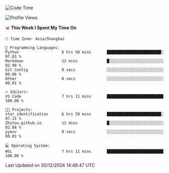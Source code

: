 <!--START_SECTION:waka-->
![Code Time](http://img.shields.io/badge/Code%20Time-2%2C166%20hrs%2014%20mins-blue)

![Profile Views](http://img.shields.io/badge/Profile%20Views-2-blue)

📊 **This Week I Spent My Time On** 

```text
🕑︎ Time Zone: Asia/Shanghai

💬 Programming Languages: 
Python                   6 hrs 58 mins       ████████████████████████░   97.03 % 
Markdown                 12 mins             █░░░░░░░░░░░░░░░░░░░░░░░░   02.90 % 
Git Config               0 secs              ░░░░░░░░░░░░░░░░░░░░░░░░░   00.06 % 
Other                    0 secs              ░░░░░░░░░░░░░░░░░░░░░░░░░   00.01 % 

🔥 Editors: 
VS Code                  7 hrs 11 mins       █████████████████████████   100.00 % 

🐱‍💻 Projects: 
star_identification      6 hrs 59 mins       ████████████████████████░   97.11 % 
Zhytou.github.io         12 mins             █░░░░░░░░░░░░░░░░░░░░░░░░   02.88 % 
pyenv                    0 secs              ░░░░░░░░░░░░░░░░░░░░░░░░░   00.01 % 

💻 Operating System: 
WSL                      7 hrs 11 mins       █████████████████████████   100.00 % 
```


 Last Updated on 30/12/2024 14:48:47 UTC
<!--END_SECTION:waka-->